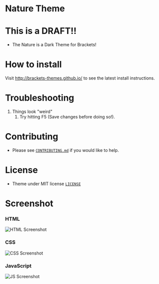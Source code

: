 # Nature Theme

# This is a DRAFT!!
* The Nature is a Dark Theme for Brackets!

# How to install


Visit http://brackets-themes.github.io/ to see the latest install instructions.

# Troubleshooting

1. Things look "weird"
	1. Try hitting F5 (Save changes before doing so!).

# Contributing

* Please see [`CONTRIBUTING.md`](CONTRIBUTING.md) if you would like to help.

# License

* Theme under MIT license [`LICENSE`](LICENSE)

# Screenshot

### HTML

![HTML Screenshot](https://raw.githubusercontent.com/Brackets-Themes/Nature/blob/master/screenshots/html.png)

### CSS

![CSS Screenshot](https://raw.githubusercontent.com/Brackets-Themes/Nature/blob/master/screenshots/css.png)

### JavaScript

![JS Screenshot](https://raw.githubusercontent.com/Brackets-Themes/Nature/blob/master/screenshots/js.png)